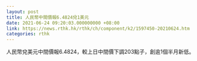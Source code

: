 ```yaml
---
layout: post
title: 人民幣中間價報6.4824兌1美元
date: 2021-06-24 09:20:03.000000000 +08:00
link: https://news.rthk.hk/rthk/ch/component/k2/1597450-20210624.htm
categories: rthk
---
```


人民幣兌美元中間價報6.4824，較上日中間價下調203點子，創逾1個半月新低。
